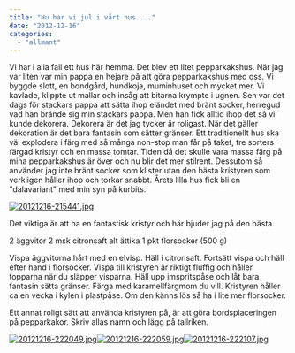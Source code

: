 ```yaml
---
title: "Nu har vi jul i vårt hus...."
date: "2012-12-16"
categories: 
  - "allmant"
---
```


Vi har i alla fall ett hus här hemma. Det blev ett litet pepparkakshus. När jag var liten var min pappa en hejare på att göra pepparkakshus med oss. Vi byggde slott, en bondgård, hundkoja, muminhuset och mycket mer. Vi kavlade, klippte ut mallar och insåg att bitarna krympte i ugnen. Sen var det dags för stackars pappa att sätta ihop eländet med bränt socker, herregud vad han brände sig min stackars pappa. Men han fick alltid ihop det så vi kunde dekorera. Dekorera är det jag tycker är roligast. När det gäller dekoration är det bara fantasin som sätter gränser. Ett traditionellt hus ska väl explodera i färg med så många non-stop man får på taket, tre sorters färgad kristyr och en massa tomtar. Tiden då det skulle vara massa färg på mina pepparkakshus är över och nu blir det mer stilrent. Dessutom så använder jag inte bränt socker som klister utan den bästa kristyren som verkligen håller ihop och torkar snabbt. Årets lilla hus fick bli en "dalavariant" med min syn på kurbits.

[![20121216-215441.jpg](/static/img/20121216-215441.jpg)](http://import.local/wp-content/uploads/2012/12/20121216-215441.jpg)

Det viktiga är att ha en fantastisk kristyr och här bjuder jag på den bästa.

2 äggvitor 2 msk citronsaft alt ättika 1 pkt florsocker (500 g)

Vispa äggvitorna hårt med en elvisp. Häll i citronsaft. Fortsätt vispa och häll efter hand i florsocker. Vispa till kristyren är riktigt fluffig och håller topparna när du släpper visparna. Häll upp imspritspåse och låt bara fantasin sätta gränser. Färga med karamellfärgmom du vill. Kristyren håller ca en vecka i kylen i plastpåse. Om den känns lös så ha i lite mer florsocker.

Ett annat roligt sätt att använda kristyren på, är att göra bordsplaceringen på pepparkakor. Skriv allas namn och lägg på tallriken.

[![20121216-222049.jpg](/static/img/20121216-222049.jpg)](http://import.local/wp-content/uploads/2012/12/20121216-222049.jpg)[![20121216-222059.jpg](/static/img/20121216-222059.jpg)](http://import.local/wp-content/uploads/2012/12/20121216-222059.jpg)[![20121216-222107.jpg](/static/img/20121216-222107.jpg)](http://import.local/wp-content/uploads/2012/12/20121216-222107.jpg)
